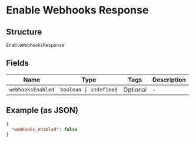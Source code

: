 
# Enable Webhooks Response

## Structure

`EnableWebhooksResponse`

## Fields

| Name | Type | Tags | Description |
|  --- | --- | --- | --- |
| `webhooksEnabled` | `boolean \| undefined` | Optional | - |

## Example (as JSON)

```json
{
  "webhooks_enabled": false
}
```

